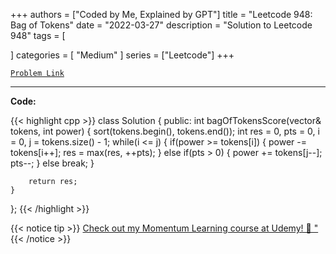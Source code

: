 
+++
authors = ["Coded by Me, Explained by GPT"]
title = "Leetcode 948: Bag of Tokens"
date = "2022-03-27"
description = "Solution to Leetcode 948"
tags = [
    
]
categories = [
    "Medium"
]
series = ["Leetcode"]
+++



[`Problem Link`](https://leetcode.com/problems/bag-of-tokens/description/)

---

**Code:**

{{< highlight cpp >}}
class Solution {
public:
    int bagOfTokensScore(vector<int>& tokens, int power) {
        sort(tokens.begin(), tokens.end());
        int res = 0, pts = 0, i = 0, j = tokens.size() - 1;
        while(i <= j) {
            if(power >= tokens[i]) {
                power -= tokens[i++];
                res = max(res, ++pts);
            } else if(pts > 0) {
                power += tokens[j--];
                pts--;
            } else break;
        }
        
        return res;
    }
};
{{< /highlight >}}



{{< notice tip >}}
[Check out my Momentum Learning course at Udemy! 🚀 "](https://www.udemy.com/course/blind-75-the-data-structures-and-algorithms-essentials/)
{{< /notice >}}

